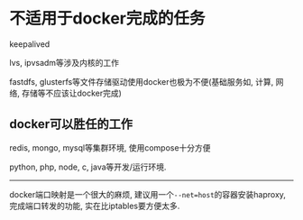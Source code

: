 # 不适用于docker完成的任务

keepalived

lvs, ipvsadm等涉及内核的工作

fastdfs, glusterfs等文件存储驱动使用docker也极为不便(基础服务如, 计算, 网络, 存储等不应该让docker完成)

## docker可以胜任的工作

redis, mongo, mysql等集群环境, 使用compose十分方便

python, php, node, c, java等开发/运行环境.

------

docker端口映射是一个很大的麻烦, 建议用一个`--net=host`的容器安装haproxy, 完成端口转发的功能, 实在比iptables要方便太多.